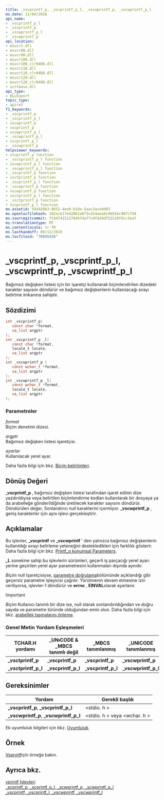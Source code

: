 ```yaml
---
title: _vscprintf_p, _vscprintf_p_l, _vscwprintf_p, _vscwprintf_p_l
ms.date: 11/04/2016
api_name:
- _vscprintf_p_l
- _vscprintf_p
- _vscwprintf_p_l
- _vscwprintf_p
api_location:
- msvcrt.dll
- msvcr80.dll
- msvcr90.dll
- msvcr100.dll
- msvcr100_clr0400.dll
- msvcr110.dll
- msvcr110_clr0400.dll
- msvcr120.dll
- msvcr120_clr0400.dll
- ucrtbase.dll
api_type:
- DLLExport
topic_type:
- apiref
f1_keywords:
- _vscprintf_p
- _vscprintf_p_l
- vscwprintf_p
- vscprintf_p
- vscwprintf_p_l
- _vscwprintf_p_l
- vscprintf_p_l
- _vscwprintf_p
helpviewer_keywords:
- vscprintf_p function
- _vsctprintf_p_l function
- vscwprintf_p_l function
- _vscwprintf_p_l function
- _vscprintf_p function
- vsctprintf_p function
- _vscprintf_p_l function
- _vscwprintf_p function
- vscwprintf_p function
- vsctprintf_p_l function
- _vsctprintf_p function
- vscprintf_p_l function
ms.assetid: 5da920b3-8652-4ee9-b19e-5aac3ace9d03
ms.openlocfilehash: 102ec617e42061e673cd14aea9c96916c907cf58
ms.sourcegitcommit: f19474151276d47da77cdfd20df53128fdcc3ea7
ms.translationtype: MT
ms.contentlocale: tr-TR
ms.lasthandoff: 09/12/2019
ms.locfileid: "70945426"
---
```

# <a name="_vscprintf_p-_vscprintf_p_l-_vscwprintf_p-_vscwprintf_p_l"></a>_vscprintf_p, _vscprintf_p_l, _vscwprintf_p, _vscwprintf_p_l

Bağımsız değişken listesi için bir işaretçi kullanarak biçimlendirilen dizedeki karakter sayısını döndürür ve bağımsız değişkenlerin kullanılacağı sırayı belirtme imkanına sahiptir.

## <a name="syntax"></a>Sözdizimi

```C
int _vscprintf_p(
   const char *format,
   va_list argptr
);
int _vscprintf_p _l(
   const char *format,
   locale_t locale,
   va_list argptr
);
int _vscwprintf_p (
   const wchar_t *format,
   va_list argptr
);
int _vscwprintf_p _l(
   const wchar_t *format,
   locale_t locale,
   va_list argptr
);
```

### <a name="parameters"></a>Parametreler

*format*<br/>
Biçim denetimi dizesi.

*argptr*<br/>
Bağımsız değişken listesi işaretçisi.

*ayarlar*<br/>
Kullanılacak yerel ayar.

Daha fazla bilgi için bkz. [Biçim belirtimleri](../../c-runtime-library/format-specification-syntax-printf-and-wprintf-functions.md).

## <a name="return-value"></a>Dönüş Değeri

**_vscprintf_p** , bağımsız değişken listesi tarafından işaret edilen dize yazdırıldıysa veya belirtilen biçimlendirme kodları kullanılarak bir dosyaya ya da arabelleğe gönderildiğinde üretilecek karakter sayısını döndürür. Döndürülen değer, Sonlandırıcı null karakterini içermiyor. **_vscwprintf_p** , geniş karakterler için aynı işlevi gerçekleştirir.

## <a name="remarks"></a>Açıklamalar

Bu işlevler, **_vscprintf** ve **_vscwprintf** ' den yalnızca bağımsız değişkenlerin kullanıldığı sırayı belirleme yeteneğini destekledikleri için farklılık gösterir. Daha fazla bilgi için bkz. [Printf_p konumsal Parameters](../../c-runtime-library/printf-p-positional-parameters.md).

**_L** sonekine sahip bu işlevlerin sürümleri, geçerli iş parçacığı yerel ayarı yerine geçirilen yerel ayar parametresini kullanmaları dışında aynıdır.

*Biçim* null Işaretçisiyse, [parametre doğrulama](../../c-runtime-library/parameter-validation.md)bölümünde açıklandığı gibi geçersiz parametre işleyicisi çağrılır. Yürütmenin devam etmesine izin veriliyorsa, işlevler-1 döndürür ve **errno** , **EINVAL**olarak ayarlanır.

> [!IMPORTANT]
> *Biçim* Kullanıcı tanımlı bir dize ise, null olarak sonlandırıldığından ve doğru sayıda ve parametre türünde olduğundan emin olun. Daha fazla bilgi için bkz. [arabellek taşmalarını önleme](/windows/win32/SecBP/avoiding-buffer-overruns).

### <a name="generic-text-routine-mappings"></a>Genel Metin Yordam Eşleşmeleri

|TCHAR.H yordamı|_UNıCODE & _MBCS tanımlı değil|_MBCS tanımlanmış|_UNICODE tanımlanmış|
|---------------------|------------------------------------|--------------------|-----------------------|
|**_vsctprintf_p**|**_vscprintf_p**|**_vscprintf_p**|**_vscwprintf_p**|
|**_vsctprintf_p_l**|**_vscprintf_p_l**|**_vscprintf_p_l**|**_vscwprintf_p_l**|

## <a name="requirements"></a>Gereksinimler

|Yordam|Gerekli başlık|
|-------------|---------------------|
|**_vscprintf_p**, **_vscprintf_p_l**|\<stdio. h >|
|**_vscwprintf_p**, **_vscwprintf_p_l**|\<stdio. h > veya \<wchar. h >|

Ek uyumluluk bilgileri için bkz. [Uyumluluk](../../c-runtime-library/compatibility.md).

## <a name="example"></a>Örnek

[Vsprıntf](vsprintf-vsprintf-l-vswprintf-vswprintf-l-vswprintf-l.md)için örneğe bakın.

## <a name="see-also"></a>Ayrıca bkz.

[vprintf İşlevleri](../../c-runtime-library/vprintf-functions.md)<br/>
[_scprintf_p, _scprintf_p_l, _scwprintf_p, _scwprintf_p_l](scprintf-p-scprintf-p-l-scwprintf-p-scwprintf-p-l.md)<br/>
[_vscprintf, _vscprintf_l, _vscwprintf, _vscwprintf_l](vscprintf-vscprintf-l-vscwprintf-vscwprintf-l.md)<br/>
